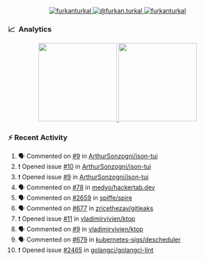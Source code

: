<p align="center">
  <a href="https://linkedin.com/in/furkanturkal" target="blank">
    <img src="https://img.shields.io/badge/linkedin-%230077B5.svg?&style=for-the-badge&logo=linkedin&logoColor=white" alt="furkanturkal" />
  </a>
  <a href="https://medium.com/@furkan.turkal" target="blank">
    <img src="https://img.shields.io/badge/medium-%2312100E.svg?&style=for-the-badge&logo=medium&logoColor=white" alt="@furkan.turkal" />
  </a>
  <a href="https://twitter.com/furkanturkaI" target="blank">
    <img src="https://img.shields.io/badge/Twitter-1DA1F2?style=for-the-badge&logo=twitter&logoColor=white" alt="furkanturkaI" />
  </a>
</p>

### 📈 &nbsp;Analytics

<p align="center">
  <a href="https://coderstats.net/github/#Dentrax">
    <img height="180em" src="https://github-readme-stats-eight-theta.vercel.app/api?username=Dentrax&show_icons=true&theme=algolia&include_all_commits=true&count_private=true&line_height=26"/>
    <img height="180em" src="https://github-readme-stats-eight-theta.vercel.app/api/top-langs/?username=Dentrax&layout=compact&langs_count=8&theme=algolia&line_height=26"/>
  </a>
</p>

### :zap: Recent Activity

<!--START_SECTION:activity-->
1. 🗣 Commented on [#9](https://github.com/ArthurSonzogni/json-tui/issues/9) in [ArthurSonzogni/json-tui](https://github.com/ArthurSonzogni/json-tui)
2. ❗️ Opened issue [#10](https://github.com/ArthurSonzogni/json-tui/issues/10) in [ArthurSonzogni/json-tui](https://github.com/ArthurSonzogni/json-tui)
3. ❗️ Opened issue [#9](https://github.com/ArthurSonzogni/json-tui/issues/9) in [ArthurSonzogni/json-tui](https://github.com/ArthurSonzogni/json-tui)
4. 🗣 Commented on [#78](https://github.com/medyo/hackertab.dev/issues/78) in [medyo/hackertab.dev](https://github.com/medyo/hackertab.dev)
5. 🗣 Commented on [#2659](https://github.com/spiffe/spire/issues/2659) in [spiffe/spire](https://github.com/spiffe/spire)
6. 🗣 Commented on [#677](https://github.com/zricethezav/gitleaks/issues/677) in [zricethezav/gitleaks](https://github.com/zricethezav/gitleaks)
7. ❗️ Opened issue [#11](https://github.com/vladimirvivien/ktop/issues/11) in [vladimirvivien/ktop](https://github.com/vladimirvivien/ktop)
8. 🗣 Commented on [#9](https://github.com/vladimirvivien/ktop/issues/9) in [vladimirvivien/ktop](https://github.com/vladimirvivien/ktop)
9. 🗣 Commented on [#679](https://github.com/kubernetes-sigs/descheduler/issues/679) in [kubernetes-sigs/descheduler](https://github.com/kubernetes-sigs/descheduler)
10. ❗️ Opened issue [#2465](https://github.com/golangci/golangci-lint/issues/2465) in [golangci/golangci-lint](https://github.com/golangci/golangci-lint)
<!--END_SECTION:activity-->
